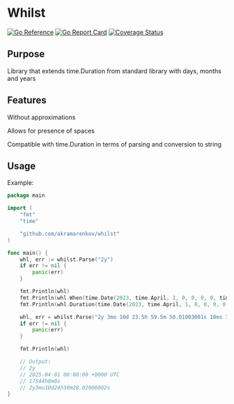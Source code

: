 # Whilst

[![Go Reference](https://pkg.go.dev/badge/github.com/akramarenkov/whilst.svg)](https://pkg.go.dev/github.com/akramarenkov/whilst)
[![Go Report Card](https://goreportcard.com/badge/github.com/akramarenkov/whilst)](https://goreportcard.com/report/github.com/akramarenkov/whilst)
[![Coverage Status](https://coveralls.io/repos/github/akramarenkov/whilst/badge.svg)](https://coveralls.io/github/akramarenkov/whilst)

## Purpose

Library that extends time.Duration from standard library with days, months and years

## Features

Without approximations

Allows for presence of spaces

Compatible with time.Duration in terms of parsing and conversion to string

## Usage

Example:

```go
package main

import (
    "fmt"
    "time"

    "github.com/akramarenkov/whilst"
)

func main() {
    whl, err := whilst.Parse("2y")
    if err != nil {
        panic(err)
    }

    fmt.Println(whl)
    fmt.Println(whl.When(time.Date(2023, time.April, 1, 0, 0, 0, 0, time.UTC)))
    fmt.Println(whl.Duration(time.Date(2023, time.April, 1, 0, 0, 0, 0, time.UTC)))

    whl, err = whilst.Parse("2y 3mo 10d 23.5h 59.5m 58.01003001s 10ms 30µs 10ns")
    if err != nil {
        panic(err)
    }

    fmt.Println(whl)

    // Output:
    // 2y
    // 2025-04-01 00:00:00 +0000 UTC
    // 17544h0m0s
    // 2y3mo10d24h30m28.02006002s
}
```
